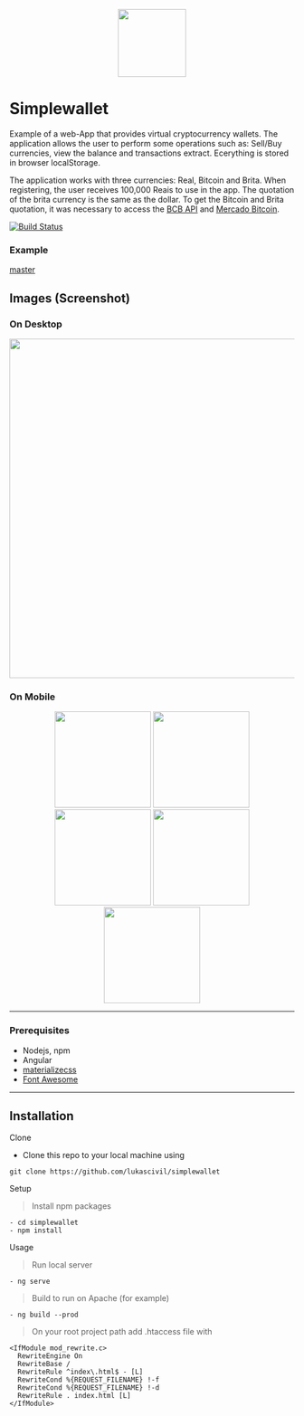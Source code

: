 <p align="center">
<img src="http://lukascivil.com.br/githubimages/simplewallet/Figure_1.png" width="120">
</p>

# Simplewallet
Example of a web-App that provides virtual cryptocurrency wallets. The application allows the user to perform some operations such as: Sell/Buy currencies, view the balance and transactions extract. Ecerything is stored in browser localStorage.
<p>
The application works with three currencies: Real, Bitcoin and Brita. When registering, the user receives 100,000 Reais to use in the app. The quotation of the brita currency is the same as the dollar. To get the Bitcoin and Brita quotation, it was necessary to access the <a href="https://olinda.bcb.gov.br/olinda/servico/PTAX/versao/v1/aplicacao#!/CotacaoDolarDia#eyJmb3JtdWxhcmlvIjp7IiR0b3AiOjEwMCwiJGZvcm1hdCI6Impzb24ifX0=" target="_blank">BCB API</a> and <a href="https://www.mercadobitcoin.com.br/api-doc/" target="_blank"> Mercado Bitcoin</a>.
</p>

[![Build Status](https://travis-ci.org/lukascivil/simplewallet.svg?branch=master)](https://travis-ci.org/lukascivil/simplewallet)

### Example
[master](http://simplewallet.lukascivil.com.br/login)

## Images (Screenshot)
### On Desktop
<p align="center">
<img src="http://lukascivil.com.br/githubimages/simplewallet/Figure_2.png" width="600">
</p>

### On Mobile
<p align="center">
  <img src="http://lukascivil.com.br/githubimages/simplewallet/Figure_3.png" width="170">
  <img src="http://lukascivil.com.br/githubimages/simplewallet/Figure_4.png" width="170">
  <img src="http://lukascivil.com.br/githubimages/simplewallet/Figure_5.png" width="170">
  <img src="http://lukascivil.com.br/githubimages/simplewallet/Figure_6.png" width="170">
  <img src="http://lukascivil.com.br/githubimages/simplewallet/Figure_7.png" width="170">
</p>

---
### Prerequisites
- Nodejs, npm
- Angular
- [materializecss](https://materializecss.com/)
- [Font Awesome](https://fontawesome.com/v4.7.0/icons/)

---
## Installation

Clone
- Clone this repo to your local machine using 
```
git clone https://github.com/lukascivil/simplewallet
```
Setup
>Install npm packages
```
- cd simplewallet
- npm install
```
Usage
>Run local server
```
- ng serve
```
>Build to run on Apache (for example)
```
- ng build --prod
```
>On your root project path add .htaccess file with
```
<IfModule mod_rewrite.c>
  RewriteEngine On
  RewriteBase /
  RewriteRule ^index\.html$ - [L]
  RewriteCond %{REQUEST_FILENAME} !-f
  RewriteCond %{REQUEST_FILENAME} !-d
  RewriteRule . index.html [L]
</IfModule>
```
